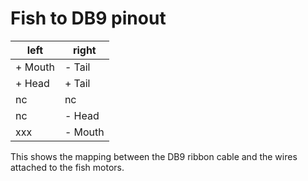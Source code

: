 # Fish to DB9 pinout

| left | right |
| --- | --- |
| + Mouth | - Tail |
| + Head | + Tail |
| nc | nc |
| nc | - Head |
| xxx | - Mouth |

This shows the mapping between the DB9 ribbon cable and the wires attached to the fish motors.
